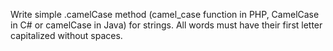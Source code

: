 Write simple .camelCase method (camel_case function in PHP, CamelCase in C# or camelCase in Java) for strings. All words must have their first letter capitalized without spaces.
